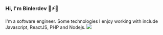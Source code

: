 ### Hi, I'm Binlerdev 👋⚡💬
I'm a software engineer. Some technologies I enjoy working with include Javascript, ReactJS, PHP and Nodejs.
![](./really-cool-banner.svg)
<!--
**binler/binler** is a ✨ _special_ ✨ repository because its `README.md` (this file) appears on your GitHub profile.

Here are some ideas to get you started:

- 🔭 I’m currently working on ...
- 🌱 I’m currently learning ...
- 👯 I’m looking to collaborate on ...
- 🤔 I’m looking for help with ...
- 💬 Ask me about ...
- 📫 How to reach me: ...
- 😄 Pronouns: ...
- ⚡ Fun fact: ...
-->
